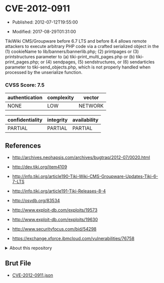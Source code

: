 # CVE-2012-0911

- Published: 2012-07-12T19:55:00

- Modified: 2017-08-29T01:31:00

TikiWiki CMS/Groupware before 6.7 LTS and before 8.4 allows remote attackers to execute arbitrary PHP code via a crafted serialized object in the (1) cookieName to lib/banners/bannerlib.php; (2) printpages or (3) printstructures parameter to (a) tiki-print_multi_pages.php or (b) tiki-print_pages.php; or (4) sendpages, (5) sendstructures, or (6) sendarticles parameter to tiki-send_objects.php, which is not properly handled when processed by the unserialize function.

### CVSS Score: **7.5**

| authentication | complexity | vector |
| --- | --- | --- |
| NONE | LOW | NETWORK |

| confidentiality | integrity | availability |
| --- | --- | --- |
| PARTIAL | PARTIAL | PARTIAL |

## References

* http://archives.neohapsis.com/archives/bugtraq/2012-07/0020.html

* http://dev.tiki.org/item4109

* http://info.tiki.org/article190-Tiki-Wiki-CMS-Groupware-Updates-Tiki-6-7-LTS

* http://info.tiki.org/article191-Tiki-Releases-8-4

* http://osvdb.org/83534

* http://www.exploit-db.com/exploits/19573

* http://www.exploit-db.com/exploits/19630

* http://www.securityfocus.com/bid/54298

* https://exchange.xforce.ibmcloud.com/vulnerabilities/76758

<details>
<summary>About this repository</summary> 

  This repository is part of the project [Live Hack CVE](https://github.com/Live-Hack-CVE). Main website can be found [www.live-hack.org](https://www.live-hack.org) 
  
  Made by [Sn0wAlice](https://github.com/Sn0wAlice) for the people that care about security and need to have a feed of the latest CVEs. Hope you enjoy it, don't forget to star the repo and follow me on [Twitter](https://twitter.com/Sn0wAlice) and [Github](https://github.com/Sn0wAlice). And that is my [personnal website](https://www.alice-snow.me/)

  - [Home Page](https://github.com/Live-Hack-CVE)
  - [Framework](https://github.com/Live-Hack-CVE/cve-framework)
  - [CVE database](https://github.com/Live-Hack-CVE/full_database)
  - [Changelog](https://github.com/Live-Hack-CVE/Changelog)
</details>

## Brut File

* [CVE-2012-0911.json](https://raw.githubusercontent.com/Live-Hack-CVE/full_database/main/cves/2012/CVE-2012-0911.json)

